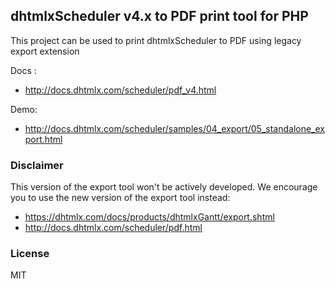 dhtmlxScheduler v4.x to PDF print tool for PHP
----------------------------------------------------------

This project can be used to print dhtmlxScheduler to PDF using legacy export extension 

Docs :

  - http://docs.dhtmlx.com/scheduler/pdf_v4.html

Demo:

  - http://docs.dhtmlx.com/scheduler/samples/04_export/05_standalone_export.html

### Disclaimer

This version of the export tool won't be actively developed. We encourage you to use the new version of the export tool instead: 

 - https://dhtmlx.com/docs/products/dhtmlxGantt/export.shtml
 - http://docs.dhtmlx.com/scheduler/pdf.html



### License

MIT